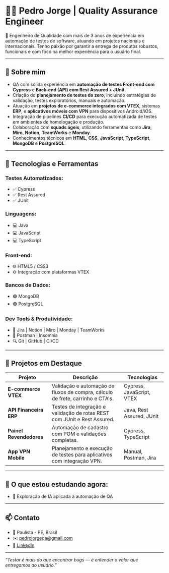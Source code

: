 # 👨‍💻 Pedro Jorge | Quality Assurance Engineer

🎯 Engenheiro de Qualidade com mais de 3 anos de experiência em automação de testes de software, atuando em projetos nacionais e internacionais. Tenho paixão por garantir a entrega de produtos robustos, funcionais e com foco na melhor experiência para o usuário final.

---

## 💼 Sobre mim

- QA com sólida experiência em **automação de testes Front-end com Cypress** e **Back-end (API) com Rest Assured + JUnit**.
- Criação do **planejamento de testes do zero**, incluindo estratégias de validação, testes exploratórios, manuais e automação.
- Atuação em **projetos de e-commerce integrados com VTEX**, sistemas **ERP**, e **aplicativos móveis com VPN** para dispositivos Android/iOS.
- Integração de pipelines **CI/CD** para execução automatizada de testes em ambientes de homologação e produção.
- Colaboração com **squads ágeis**, utilizando ferramentas como **Jira**, **Miro**, **Notion**, **TeamWorks** e **Monday**.
- Conhecimentos técnicos em **HTML**, **CSS**, **JavaScript**, **TypeScript**, **MongoDB** e **PostgreSQL**.

---

## 🧰 Tecnologias e Ferramentas

### Testes Automatizados:
- ✅ Cypress
- ✅ Rest Assured
- ✅ JUnit

### Linguagens:
- 💻 Java
- 💻 JavaScript
- 💻 TypeScript

### Front-end:
- 🌐 HTML5 / CSS3
- ⚙️ Integração com plataformas VTEX

### Bancos de Dados:
- 🟢 MongoDB
- 🟣 PostgreSQL

### Dev Tools & Produtividade:
- 📌 Jira | Notion | Miro | Monday | TeamWorks
- 🧪 Postman | Insomnia
- 🔍 Git | GitHub | CI/CD 
---

## 📂 Projetos em Destaque

| Projeto | Descrição | Tecnologias |
|--------|-----------|-------------|
| **E-commerce VTEX** | Validação e automação de fluxos de compra, cálculo de frete, carrinho e CTA's. | Cypress, JavaScript, VTEX |
| **API Financeira ERP** | Testes de integração e validação de rotas REST com JUnit e Rest Assured. | Java, Rest Assured, JUnit |
| **Painel Revendedores** | Automação de cadastro com POM e validações completas. | Cypress, TypeScript |
| **App VPN Mobile** | Planejamento e execução de testes para aplicativos com integração VPN. | Manual, Postman, Jira |

---

## 🧠 O que estou estudando agora:
- 🤖 Exploração de IA aplicada à automação de QA

---

## 📫 Contato

- 📍 Paulista - PE, Brasil  
- ✉️ pedrojorgeqa@gmail.com  
- 💼 [LinkedIn](https://www.linkedin.com/in/pedrojorgeqa/)  

---

_“Testar é mais do que encontrar bugs — é entender o valor que entregamos ao usuário.”_
